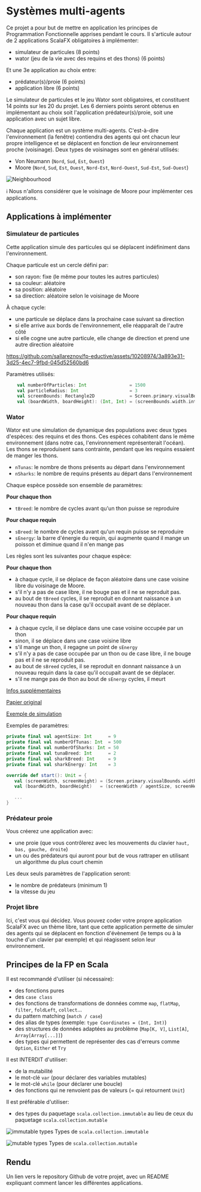 # Systèmes multi-agents

Ce projet a pour but de mettre en application les principes de Programmation Fonctionnelle apprises pendant le cours.
Il s'articule autour de 2 applications ScalaFX obligatoires à implémenter:
- simulateur de particules (8 points)
- wator (jeu de la vie avec des requins et des thons) (6 points)

Et une 3e application au choix entre:
- prédateur(s)/proie (6 points)
- application libre (6 points)

Le simulateur de particules et le jeu Wator sont obligatoires, et constituent 14 points sur les 20 du projet.
Les 6 derniers points seront obtenus en implémentant au choix soit l'application prédateur(s)/proie, soit une application avec
un sujet libre.

Chaque application est un système multi-agents. C'est-à-dire l'environnement (la fenêtre) contiendra des agents qui ont
chacun leur propre intelligence et se déplacent en fonction de leur environnement proche (voisinage). Deux types de
voisinages sont en général utilisés:
- Von Neumann (`Nord`, `Sud`, `Est`, `Ouest`)
- Moore (`Nord`, `Sud`, `Est`, `Ouest`, `Nord-Est`, `Nord-Ouest`, `Sud-Est`, `Sud-Ouest`)

![Neighbourhood](images/neighbourhood.jpeg)

:information_source: Nous n'allons considérer que le voisinage de Moore pour implémenter ces applications.

## Applications à implémenter

### Simulateur de particules

Cette application simule des particules qui se déplacent indéfiniment dans l'environnement.

Chaque particule est un cercle défini par:
- son rayon: fixe (le même pour toutes les autres particules)
- sa couleur: aléatoire
- sa position: aléatoire
- sa direction: aléatoire selon le voisinage de Moore

À chaque cycle:
- une particule se déplace dans la prochaine case suivant sa direction
- si elle arrive aux bords de l'environnement, elle réapparaît de l'autre côté
- si elle cogne une autre particule, elle change de direction et prend une autre direction aléatoire

https://github.com/sallareznov/fp-eductive/assets/10208974/3a893e31-3d25-4ec7-9fbd-045d52560bd6

Paramètres utilisés:
```scala
    val numberOfParticles: Int                = 1500
    val particleRadius: Int                   = 3
    val screenBounds: Rectangle2D             = Screen.primary.visualBounds
    val (boardWidth, boardHeight): (Int, Int) = (screenBounds.width.intValue, screenBounds.height.intValue)
```

### Wator

Wator est une simulation de dynamique des populations avec deux types d'espèces: des requins et des thons. Ces
espèces cohabitent dans le même environnement (dans notre cas, l'environnement représenterait l'océan). Les thons se
reproduisent sans contrainte, pendant que les requins essaient de manger les thons.

- `nTunas`: le nombre de thons présents au départ dans l'environnement
- `nSharks`: le nombre de requins présents au départ dans l'environnement

Chaque espèce possède son ensemble de paramètres:

**Pour chaque thon**
- `tBreed`: le nombre de cycles avant qu'un thon puisse se reproduire

**Pour chaque requin**
- `sBreed`: le nombre de cycles avant qu'un requin puisse se reproduire
- `sEnergy`: la barre d'énergie du requin, qui augmente quand il mange un poisson et diminue quand il n'en mange pas

Les règles sont les suivantes pour chaque espèce:

**Pour chaque thon**
- à chaque cycle, il se déplace de façon aléatoire dans une case voisine libre du voisinage de Moore.
- s'il n'y a pas de case libre, il ne bouge pas et il ne se reproduit pas.
- au bout de `tBreed` cycles, il se reproduit en donnant naissance à un nouveau thon dans la case qu'il occupait avant
de se déplacer.

**Pour chaque requin**
- à chaque cycle, il se déplace dans une case voisine occupée par un thon
- sinon, il se déplace dans une case voisine libre
- s'il mange un thon, il regagne un point de `sEnergy`
- s'il n'y a pas de case occupée par un thon ou de case libre, il ne bouge pas et il ne se reproduit pas.
- au bout de `sBreed` cycles, il se reproduit en donnant naissance à un nouveau requin dans la case qu'il occupait avant
    de se déplacer.
- s'il ne mange pas de thon au bout de `sEnergy` cycles, il meurt

[Infos supplémentaires](https://en.wikipedia.org/wiki/Wa-Tor)

[Papier original](https://softology.pro/papers/wator_dewdney.pdf)

[Exemple de simulation](https://www.youtube.com/watch?v=YnYjjbrWNk0&t=30s)


Exemples de paramètres:
```scala
private final val agentSize: Int      = 9
private final val numberOfTunas: Int  = 500
private final val numberOfSharks: Int = 50
private final val tunaBreed: Int      = 2
private final val sharkBreed: Int     = 9
private final val sharkEnergy: Int    = 3

override def start(): Unit = {
   val (screenWidth, screenHeight) = (Screen.primary.visualBounds.width.toInt, Screen.primary.visualBounds.height.toInt)
   val (boardWidth, boardHeight)   = (screenWidth / agentSize, screenHeight / agentSize)

   ...
}
```

### Prédateur proie

Vous créerez une application avec:
- une proie (que vous contrôlerez avec les mouvements du clavier `haut, bas, gauche, droite`)
- un ou des prédateurs qui auront pour but de vous rattraper en utilisant un algorithme du plus court chemin

Les deux seuls paramètres de l'application seront:
- le nombre de prédateurs (minimum 1)
- la vitesse du jeu

### Projet libre

Ici, c'est vous qui décidez. Vous pouvez coder votre propre application ScalaFX avec un thème libre, tant
que cette application permette de simuler des agents qui se déplacent en fonction d'évènement (le temps ou à
la touche d'un clavier par exemple) et qui réagissent selon leur environnement.

## Principes de la FP en Scala

Il est recommandé d'utiliser (si nécessaire):
- des fonctions pures
- des `case class`
- des fonctions de transformations de données comme `map`, `flatMap`, `filter`, `foldLeft`, `collect`...
- du pattern matching (`match / case`)
- des alias de types (exemple: `type Coordinates = (Int, Int)`)
- des structures de données adaptées au problème (`Map[K, V]`, `List[A]`, `Array[Array[...]]`)
- des types qui permettent de représenter des cas d'erreurs comme `Option`, `Either` et `Try`

Il est INTERDIT d'utiliser:
- de la mutabilité
- le mot-clé `var` (pour déclarer des variables mutables)
- le mot-clé `while` (pour déclarer une boucle)
- des fonctions qui ne renvoient pas de valeurs (= qui retournent `Unit`)


Il est préférable d'utiliser:
- des types du paquetage `scala.collection.immutable` au lieu de ceux du paquetage `scala.collection.mutable`

![immutable types](images/immutable-types.svg)
Types de `scala.collection.immutable`

![mutable types](images/mutable-types.svg)
Types de `scala.collection.mutable`

## Rendu

Un lien vers le repository Github de votre projet, avec un README expliquant comment lancer les différentes applications.

